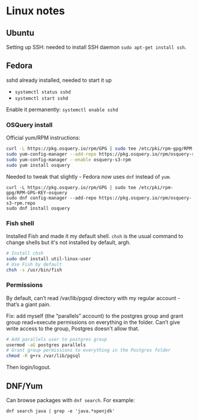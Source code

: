 # Linux notes

## Ubuntu
Setting up SSH: needed to install SSH daemon `sudo apt-get install ssh`.

## Fedora

sshd already installed, needed to start it up

* `systemctl status sshd`
* `systemctl start sshd`

Enable it permanently: `systemctl enable sshd`

### OSQuery install
Official yum/RPM instructions:
```bash
curl -L https://pkg.osquery.io/rpm/GPG | sudo tee /etc/pki/rpm-gpg/RPM-GPG-KEY-osquery
sudo yum-config-manager --add-repo https://pkg.osquery.io/rpm/osquery-s3-rpm.repo
sudo yum-config-manager --enable osquery-s3-rpm
sudo yum install osquery
```

Needed to tweak that slightly - Fedora now uses `dnf` instead of `yum`.

```
curl -L https://pkg.osquery.io/rpm/GPG | sudo tee /etc/pki/rpm-gpg/RPM-GPG-KEY-osquery
sudo dnf config-manager --add-repo https://pkg.osquery.io/rpm/osquery-s3-rpm.repo
sudo dnf install osquery
```

### Fish shell

Installed Fish and made it my default shell. `chsh` is the usual command to change shells but it's not installed by default, argh.

```bash
# Install chsh
sudo dnf install util-linux-user
# Use Fish by default
chsh -s /usr/bin/fish
```

### Permissions

By default, can’t read /var/lib/pgsql directory with my regular account - that’s a giant pain.

Fix: add myself (the “parallels” account) to the postgres group and grant group read+execute permissions on everything in the folder. Can’t give write access to the group, Postgres doesn't allow that.

```bash
# Add parallels user to postgres group
usermod -aG postgres parallels
# Grant group permissions to everything in the Postgres folder
chmod -R g+rx /var/lib/pgsql
```
Then login/logout.

## DNF/Yum

Can browse packages with `dnf search`. For example:

`dnf search java | grep -e 'java.*openjdk'`